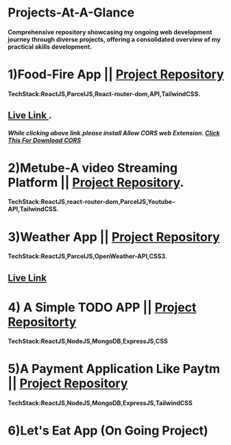 # Projects-At-A-Glance

#### Comprehensive repository showcasing my ongoing web development journey through diverse projects, offering a consolidated overview of my practical skills development.

# 1)Food-Fire App || [Project Repository](https://github.com/SatyaaaaSai/Namaste-React)
#### TechStack:ReactJS,ParcelJS,React-router-dom,API,TailwindCSS.
## [Live Link ](https://food-fleet.netlify.app/).
##### While clicking above link.please install Allow CORS web Extension. [Click This For Download CORS](https://chromewebstore.google.com/detail/allow-cors-access-control/lhobafahddgcelffkeicbaginigeejlf?pli=1)

# 2)Metube-A video Streaming Platform || [Project Repository](https://github.com/SatyaaaaSai/me-tube).
#### TechStack:ReactJS,react-router-dom,ParcelJS,Youtube-API,TailwindCSS.

# 3)Weather App || [Project Repository](https://github.com/SatyaaaaSai/weather-app)
#### TechStack:ReactJS,ParcelJS,OpenWeather-API,CSS3.
## [Live Link](https://classy-starlight-b806f8.netlify.app/)

# 4) A Simple TODO APP || [Project Repositorty](https://github.com/SatyaaaaSai/TODO-MERN)
#### TechStack:ReactJS,NodeJS,MongoDB,ExpressJS,CSS

# 5)A Payment Application Like Paytm || [Project Repository](https://github.com/SatyaaaaSai/Paytm-Transaction-MERN)
#### TechStack:ReactJS,NodeJS,MongoDB,ExpressJS,TailwindCSS

# 6)Let's Eat App (On Going Project)
